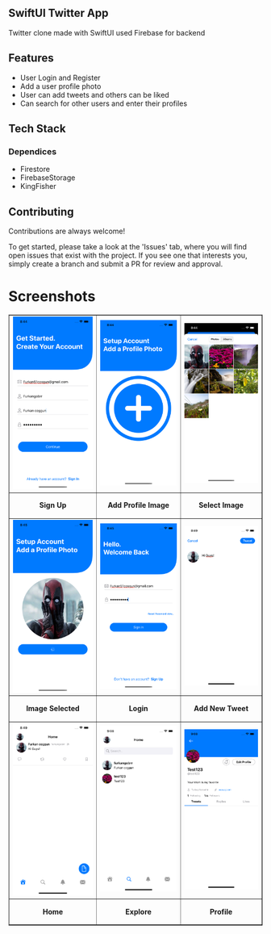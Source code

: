 
SwiftUI Twitter App
-
Twitter clone made with SwiftUI used Firebase for backend

## Features

-   User Login and Register
-   Add a user profile photo
-   User can add tweets and others can be liked
-   Can search for other users and enter their profiles


## Tech Stack


### Dependices
- Firestore
- FirebaseStorage
- KingFisher


## Contributing

Contributions are always welcome!

To get started, please take a look at the 'Issues' tab, where you will find open issues that exist with the project. If you see one that interests you, simply create a branch and submit a PR for review and approval.


# Screenshots


<table border="1">
  <tr>
    <td align="center">
      <img
        src="https://github.com/furkancosgun/Twitter-SwiftUI-With-Firebase/blob/main/TwitterSwiftUIApp/ss/1-signup.png?raw=true"
      />
    </td>
    <td align="center">
      <img
        src="https://github.com/furkancosgun/Twitter-SwiftUI-With-Firebase/blob/main/TwitterSwiftUIApp/ss/2-addprofileimage.png?raw=true"
      />
    </td>
        <td align="center">
      <img
        src="https://github.com/furkancosgun/Twitter-SwiftUI-With-Firebase/blob/main/TwitterSwiftUIApp/ss/3-openedphotos.png?raw=true"
      />
    </td>
  </tr>
  <tr>
    <td align="center">
      <p><b>Sign Up</b></p>
    </td>
    <td align="center">
      <p><b>Add Profile Image</b></p>
    </td>
    <td align="center">
      <p><b>Select Image</b></p>
    </td>
  </tr>
 
  <tr>
    <td align="center">
      <img
        src="https://github.com/furkancosgun/Twitter-SwiftUI-With-Firebase/blob/main/TwitterSwiftUIApp/ss/4-photoselected.png?raw=true"
      />
    </td>
    <td align="center">
      <img
        src="https://github.com/furkancosgun/Twitter-SwiftUI-With-Firebase/blob/main/TwitterSwiftUIApp/ss/5-login.png?raw=true"
      />
    </td>
    <td align="center">
      <img
        src="https://github.com/furkancosgun/Twitter-SwiftUI-With-Firebase/blob/main/TwitterSwiftUIApp/ss/6-addnewTweet.png?raw=true"
      />
    </td>
  </tr>

  <tr>
    <td align="center">
      <p><b>Image Selected</b></p>
    </td>
    <td align="center">
      <p><b>Login</b></p>
    </td>
       <td align="center">
      <p><b>Add New Tweet</b></p>
    </td>
  </tr>

  <tr>
    <td align="center">
      <img
        src="https://github.com/furkancosgun/Twitter-SwiftUI-With-Firebase/blob/main/TwitterSwiftUIApp/ss/7-mainview.png?raw=true"
      />
    </td>
    <td align="center">
      <img
        src="https://github.com/furkancosgun/Twitter-SwiftUI-With-Firebase/blob/main/TwitterSwiftUIApp/ss/8-exploreView.png?raw=true"
      />
    </td>
      <td align="center">
      <img
        src="https://github.com/furkancosgun/Twitter-SwiftUI-With-Firebase/blob/main/TwitterSwiftUIApp/ss/9-profielView.png?raw=true"
      />
    </td>
  </tr>
  <tr>
    <td align="center">
      <p><b>Home</b></p>
    </td>
    <td align="center">
      <p><b>Explore</b></p>
    </td>
       <td align="center">
      <p><b>Profile</b></p>
    </td>
  </tr>
</table>
